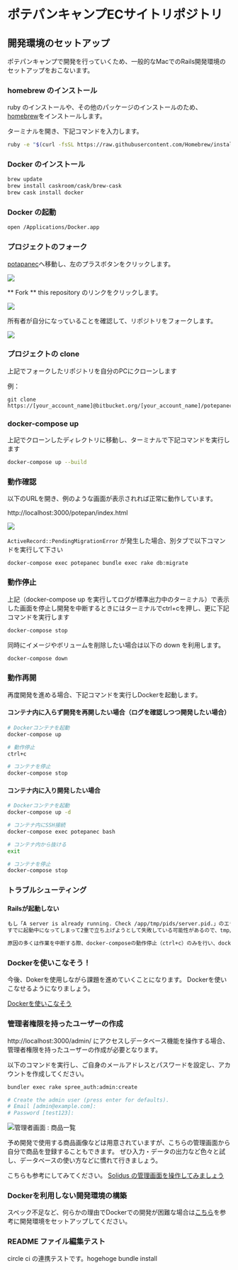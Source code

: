 # ポテパンキャンプECサイトリポジトリ

## 開発環境のセットアップ
ポテパンキャンプで開発を行っていくため、一般的なMacでのRails開発環境のセットアップをおこないます。

### homebrew のインストール
ruby のインストールや、その他のパッケージのインストールのため、[homebrew](https://brew.sh/index_ja.html)をインストールします。

ターミナルを開き、下記コマンドを入力します。

```bash
ruby -e "$(curl -fsSL https://raw.githubusercontent.com/Homebrew/install/master/install)"
```

### Docker のインストール
```bash
brew update
brew install caskroom/cask/brew-cask
brew cask install docker
```

### Docker の起動
```bash
open /Applications/Docker.app
```

### プロジェクトのフォーク

[potapanec](https://bitbucket.org/potepancamp/potepanec)へ移動し、左のプラスボタンをクリックします。

![](docs/images/installation/fork1.png)

** Fork ** this repository のリンクをクリックします。

![](docs/images/installation/fork2.png)

所有者が自分になっていることを確認して、リポジトリをフォークします。

![](docs/images/installation/fork3.png)


### プロジェクトの clone

上記でフォークしたリポジトリを自分のPCにクローンします

例：

```
git clone https://[your_account_name]@bitbucket.org/[your_account_name]/potepanec.git
```

### docker-compose up
上記でクローンしたディレクトリに移動し、ターミナルで下記コマンドを実行します

```bash
docker-compose up --build
```

### 動作確認

以下のURLを開き、例のような画面が表示されれば正常に動作しています。

http://localhost:3000/potepan/index.html

![](docs/images/installation/first_view.png)

`ActiveRecord::PendingMigrationError` が発生した場合、別タブで以下コマンドを実行して下さい

`docker-compose exec potepanec bundle exec rake db:migrate`

### 動作停止
上記（docker-compose up を実行してログが標準出力中のターミナル）で表示した画面を停止し開発を中断するときにはターミナルでctrl+cを押し、更に下記コマンドを実行します

```bash
docker-compose stop
```
同時にイメージやボリュームを削除したい場合は以下の down を利用します。

```bash
docker-compose down
```
### 動作再開

再度開発を進める場合、下記コマンドを実行しDockerを起動します。

#### コンテナ内に入らず開発を再開したい場合（ログを確認しつつ開発したい場合）

```bash
# Dockerコンテナを起動
docker-compose up

# 動作停止
ctrl+c

# コンテナを停止
docker-compose stop
```


#### コンテナ内に入り開発したい場合

```bash
# Dockerコンテナを起動
docker-compose up -d

# コンテナ内にSSH接続
docker-compose exec potepanec bash

# コンテナ内から抜ける
exit

# コンテナを停止
docker-compose stop
```

### トラブルシューティング
#### Railsが起動しない
```bash
もし「A server is already running. Check /app/tmp/pids/server.pid.」のエラーでRailsが立ち上がらない場合、
すでに起動中になってしまって2重で立ち上げようとして失敗している可能性があるので、tmp/pids/server.pidが存在している場合は削除して再度起動してみてください。

原因の多くは作業を中断する際、docker-composeの動作停止（ctrl+c）のみを行い、docker-compose stop を行わず、再開時にdocker-compose upで立ち上げてしまい二重立ち上げの警告が出る事が多いです。
```
### Dockerを使いこなそう！

今後、Dokerを使用しながら課題を進めていくことになります。
Dockerを使いこなせるようになりましょう。

[Dockerを使いこなそう](https://potepan.gitbook.io/camp/be_a_professional_developer/manage_docker)

### 管理者権限を持ったユーザーの作成
http://localhost:3000/admin/ にアクセスしデータベース機能を操作する場合、管理者権限を持ったユーザーの作成が必要となります。

以下のコマンドを実行し、ご自身のメールアドレスとパスワードを設定し、アカウントを作成してください。

```bash
bundler exec rake spree_auth:admin:create

# Create the admin user (press enter for defaults).
# Email [admin@example.com]:
# Password [test123]:
```

![管理者画面 : 商品一覧](docs/images/installation/admin_screen.png "管理者画面 : 商品一覧")

予め開発で使用する商品画像などは用意されていますが、こちらの管理画面から自分で商品を登録することもできます。
ぜひ入力・データの出力など色々と試し、データベースの使い方などに慣れて行きましょう。

こちらも参考にしてみてください。
[Solidus の管理画面を操作してみましょう](https://potepan.gitbook.io/camp/before_camp)


### Dockerを利用しない開発環境の構築
スペック不足など、何らかの理由でDockerでの開発が困難な場合は[こちら](./WITHOUTDOCKER.md)を参考に開発環境をセットアップしてください。

### README ファイル編集テスト
circle ci の連携テストです。hogehoge
bundle install